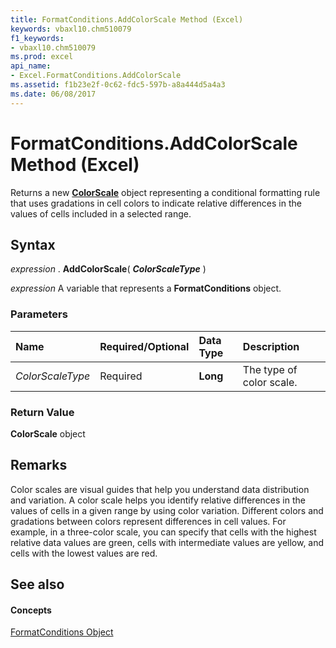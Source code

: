 ```yaml
---
title: FormatConditions.AddColorScale Method (Excel)
keywords: vbaxl10.chm510079
f1_keywords:
- vbaxl10.chm510079
ms.prod: excel
api_name:
- Excel.FormatConditions.AddColorScale
ms.assetid: f1b23e2f-0c62-fdc5-597b-a8a444d5a4a3
ms.date: 06/08/2017
---
```



# FormatConditions.AddColorScale Method (Excel)

Returns a new  **[ColorScale](Excel.ColorScale.md)** object representing a conditional formatting rule that uses gradations in cell colors to indicate relative differences in the values of cells included in a selected range.


## Syntax

 _expression_ . **AddColorScale**( **_ColorScaleType_** )

 _expression_ A variable that represents a **FormatConditions** object.


### Parameters



|**Name**|**Required/Optional**|**Data Type**|**Description**|
|:-----|:-----|:-----|:-----|
| _ColorScaleType_|Required| **Long**|The type of color scale.|

### Return Value

 **ColorScale** object


## Remarks

Color scales are visual guides that help you understand data distribution and variation. A color scale helps you identify relative differences in the values of cells in a given range by using color variation. Different colors and gradations between colors represent differences in cell values. For example, in a three-color scale, you can specify that cells with the highest relative data values are green, cells with intermediate values are yellow, and cells with the lowest values are red.


## See also


#### Concepts


[FormatConditions Object](Excel.FormatConditions.md)

